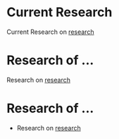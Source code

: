 
# Current Research

Current Research on [research](https://google.com)

# Research of ...

Research on [research](https://google.com)

# Research of ...

- Research on [research](https://google.com)


